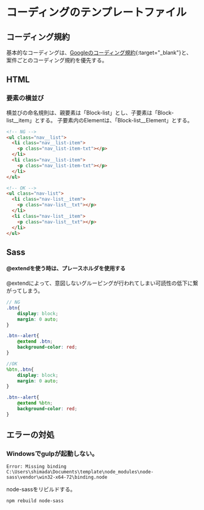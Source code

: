 # コーディングのテンプレートファイル
## コーディング規約
基本的なコーディングは、[Googleのコーディング規約](https://qiita.com/Sugima/items/785644372397595644ba){:target="_blank"}と、
案件ごとのコーディング規約を優先する。

## HTML
### 要素の横並び
横並びの命名規則は、親要素は「Block-list」とし、子要素は「Block-list__item」とする。
子要素内のElementは、「Block-list__Element」とする。
```html
<!-- NG -->
<ul class="nav__list">
  <li class="nav__list-item">
    <p class="nav_list-item-txt"></p>
  </li>
  <li class="nav__list-item">
    <p class="nav_list-item-txt"></p>
  </li>
</ul>

<!-- OK -->
<ul class="nav-list">
  <li class="nav-list__item">
    <p class="nav-list__txt"></p>
  </li>
  <li class="nav-list__item">
    <p class="nav-list__txt"></p>
  </li>
</ul>
```

## Sass
#### @extendを使う時は、プレースホルダを使用する
@extendによって、意図しないグルーピングが行われてしまい可読性の低下に繋がってしまう。

```scss
// NG
.btn{
    display: block;
    margin: 0 auto;
}

.btn--alert{
    @extend .btn;
    background-color: red;
}

//OK
%btn,.btn{
    display: block;
    margin: 0 auto;
}

.btn--alert{
    @extend %btn;
    background-color: red;
}
```

## エラーの対処
### Windowsでgulpが起動しない。
`Error: Missing binding C:\Users\shimada\Documents\template\node_modules\node-sass\vendor\win32-x64-72\binding.node`

node-sassをリビルドする。

`npm rebuild node-sass`


